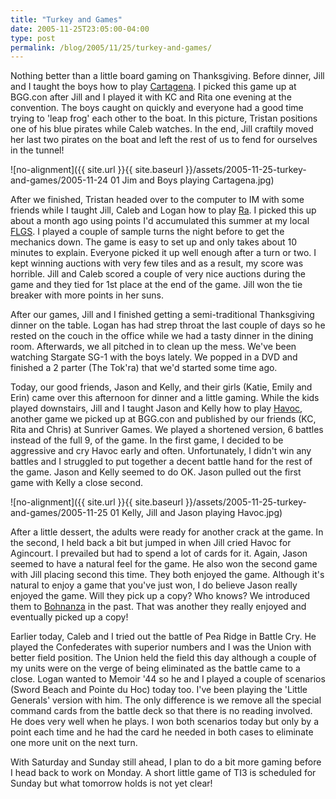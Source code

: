 ```yaml
---
title: "Turkey and Games"
date: 2005-11-25T23:05:00-04:00
type: post
permalink: /blog/2005/11/25/turkey-and-games/
---
```

Nothing better than a little board gaming on Thanksgiving. Before dinner, Jill and I taught the boys how to play [Cartagena](https://www.boardgamegeek.com/game/826). I picked this game up at BGG.con after Jill and I played it with KC and Rita one evening at the convention. The boys caught on quickly and everyone had a good time trying to 'leap frog' each other to the boat. In this picture, Tristan positions one of his blue pirates while Caleb watches. In the end, Jill craftily moved her last two pirates on the boat and left the rest of us to fend for ourselves in the tunnel!

![no-alignment]({{ site.url }}{{ site.baseurl }}/assets/2005-11-25-turkey-and-games/2005-11-24 01 Jim and Boys playing Cartagena.jpg)

After we finished, Tristan headed over to the computer to IM with some friends while I taught Jill, Caleb and Logan how to play [Ra](https://www.boardgamegeek.com/game/12). I picked this up about a month ago using points I'd accumulated this summer at my local [FLGS](https://www.gamepreserve.com/). I played a couple of sample turns the night before to get the mechanics down. The game is easy to set up and only takes about 10 minutes to explain. Everyone picked it up well enough after a turn or two. I kept winning auctions with very few tiles and as a result, my score was horrible. Jill and Caleb scored a couple of very nice auctions during the game and they tied for 1st place at the end of the game. Jill won the tie breaker with more points in her suns.

After our games, Jill and I finished getting a semi-traditional Thanksgiving dinner on the table. Logan has had strep throat the last couple of days so he rested on the couch in the office while we had a tasty dinner in the dining room. Afterwards, we all pitched in to clean up the mess. We've been watching Stargate SG-1 with the boys lately. We popped in a DVD and finished a 2 parter (The Tok'ra) that we'd started some time ago.

Today, our good friends, Jason and Kelly, and their girls (Katie, Emily and Erin) came over this afternoon for dinner and a little gaming. While the kids played downstairs, Jill and I taught Jason and Kelly how to play [Havoc](https://www.boardgamegeek.com/game/19363), another game we picked up at BGG.con and published by our friends (KC, Rita and Chris) at Sunriver Games. We played a shortened version, 6 battles instead of the full 9, of the game. In the first game, I decided to be aggressive and cry Havoc early and often. Unfortunately, I didn't win any battles and I struggled to put together a decent battle hand for the rest of the game. Jason and Kelly seemed to do OK. Jason pulled out the first game with Kelly a close second.

![no-alignment]({{ site.url }}{{ site.baseurl }}/assets/2005-11-25-turkey-and-games/2005-11-25 01 Kelly, Jill and Jason playing Havoc.jpg)

After a little dessert, the adults were ready for another crack at the game. In the second, I held back a bit but jumped in when Jill cried Havoc for Agincourt. I prevailed but had to spend a lot of cards for it. Again, Jason seemed to have a natural feel for the game. He also won the second game with Jill placing second this time. They both enjoyed the game. Although it's natural to enjoy a game that you've just won, I do believe Jason really enjoyed the game. Will they pick up a copy? Who knows? We introduced them to [Bohnanza](https://www.boardgamegeek.com/game/11) in the past. That was another they really enjoyed and eventually picked up a copy!

Earlier today, Caleb and I tried out the battle of Pea Ridge in Battle Cry. He played the Confederates with superior numbers and I was the Union with better field position. The Union held the field this day although a couple of my units were on the verge of being eliminated as the battle came to a close. Logan wanted to Memoir '44 so he and I played a couple of scenarios (Sword Beach and Pointe du Hoc) today too. I've been playing the 'Little Generals' version with him. The only difference is we remove all the special command cards from the battle deck so that there is no reading involved. He does very well when he plays. I won both scenarios today but only by a point each time and he had the card he needed in both cases to eliminate one more unit on the next turn.

With Saturday and Sunday still ahead, I plan to do a bit more gaming before I head back to work on Monday. A short little game of TI3 is scheduled for Sunday but what tomorrow holds is not yet clear!
